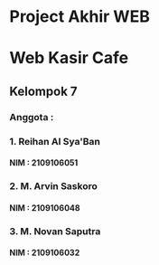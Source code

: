 # Project Akhir WEB
# Web Kasir Cafe

## Kelompok 7
### Anggota :
### 1. Reihan Al Sya'Ban
####    NIM : 2109106051
### 2. M. Arvin Saskoro
####    NIM : 2109106048
### 3. M. Novan Saputra
####    NIM : 2109106032
